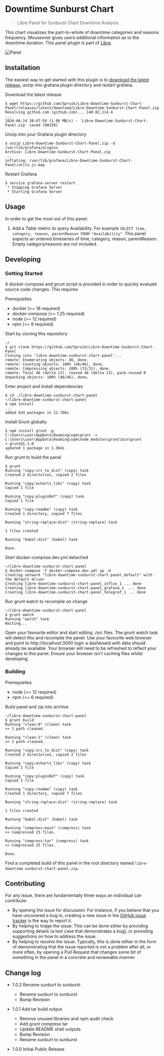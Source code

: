 # Downtime Sunburst Chart

> Libre Panel for Sunburst Chart Downtime Analysis

This chart visualizes the part-to-whole of downtime categories and reasons frequency. Mouseover gives users additional information as to the downtime duration. This panel plugin is part of [Libre](https://github.com/Spruik/Libre).

![Panel](docs/libre-downtime-sunburst-chart-panel.gif)

## Installation

The easiest way to get started with this plugin is to [download the latest release](https://github.com/Spruik/Libre-Downtime-Sunburst-Chart-Panel/releases/latest/download/Libre-Downtime-Sunburst-Chart-Panel.zip), unzip into grafana plugin directory and restart grafana.

Download the latest release

```shell
$ wget https://github.com/Spruik/Libre-Downtime-Sunburst-Chart-Panel/releases/latest/download/Libre-Downtime-Sunburst-Chart-Panel.zip
Resolving github.com (github.com)... 140.82.114.4
...
2020-06-24 20:47:59 (1.08 MB/s) - 'Libre-Downtime-Sunburst-Chart-Panel.zip' saved [90150]
```

Unzip into your Grafana plugin directory

```shell
$ unzip Libre-Downtime-Sunburst-Chart-Panel.zip -d /var/lib/grafana/plugins
Archive: Libre-Downtime-Sunburst-Chart-Panel.zip
...
inflating: /var/lib/grafana/Libre-Downtime-Sunburst-Chart-Panel/utils.js.map
```

Restart Grafana

```shell
$ service grafana-server restart
 * Stopping Grafana Server
 * Starting Grafana Server
```

## Usage

In order to get the most out of this panel:

1. Add a *Table* metric to query Availability. For example `SELECT time, category, reason, parentReason FROM "Availability"`. This panel expects an ordered timeseries of time, category, reason, parentReason. Empty category/reasons are not included.

## Developing

### Getting Started

A docker-compose and grunt script is provided in order to quickly evaluate source code changes. This requires

Prerequisites

- docker (>= 18 required)
- docker-compose (>= 1.25 required)
- node (>= 12 required)
- npm (>= 6 required)

Start by cloning this repository

```shell
~/
$ git clone https://github.com/Spruik/Libre-Downtime-Sunburst-Chart-Panel
Cloning into 'libre-downtime-sunburst-chart-panel'...
remote: Enumerating objects: 46, done.
remote: Counting objects: 100% (46/46), done.
remote: Compressing objects: 100% (31/31), done.
remote: Total 46 (delta 13), reused 46 (delta 13), pack-reused 0
Unpacking objects: 100% (46/46), done.
```

Enter project and install dependencies

```shell
$ cd ./libre-downtime-sunburst-chart-panel
~/libre-downtime-sunburst-chart-panel
$ npm install
...
added 624 packages in 12.766s
```

Install Grunt globally

```shell
$ npm install grunt -g
C:\Users\user\AppData\Roaming\npm\grunt -> C:\Users\user\AppData\Roaming\npm\node_modules\grunt\bin\grunt
+ grunt@1.1.0
updated 1 package in 1.364s
```

Run grunt to build the panel

```shell
$ grunt
Running "copy:src_to_dist" (copy) task
Created 2 directories, copied 2 files

Running "copy:echarts_libs" (copy) task
Copied 1 file

Running "copy:pluginDef" (copy) task
Copied 1 file

Running "copy:readme" (copy) task
Created 1 directory, copied 7 files

Running "string-replace:dist" (string-replace) task

1 files created

Running "babel:dist" (babel) task

Done.

```

Start docker-compose.dev.yml detached

```shell
~/libre-downtime-sunburst-chart-panel
$ docker-compose -f docker-compose.dev.yml up -d
Creating network "libre-downtime-sunburst-chart-panel_default" with the default driver
Creating libre-downtime-sunburst-chart-panel_influx_1 ... done
Creating libre-downtime-sunburst-chart-panel_grafana_1  ... done
Creating libre-downtime-sunburst-chart-panel_telegraf_1 ... done
```

Run grunt watch to recompile on change

```shell
~/libre-downtime-sunburst-chart-panel
$ grunt watch
Running "watch" task
Waiting...
```

Open your favourite editor and start editing ./src files. The grunt watch task will detect this and recompile the panel. Use your favourite web browser and point to http://localhost:3000 login a dashboard with data should already be available. Your browser will need to be refreshed to reflect your changes to this panel. Ensure your browser isn't caching files whilst developing.

### Building

Prerequisites

- node (>= 12 required)
- npm (>= 6 required)

Build panel and zip into archive

```shell
~/libre-downtime-sunburst-chart-panel
$ grunt build
Running "clean:0" (clean) task
>> 1 path cleaned.

Running "clean:1" (clean) task
>> 1 path cleaned.

Running "copy:src_to_dist" (copy) task
Created 2 directories, copied 2 files

Running "copy:echarts_libs" (copy) task
Copied 1 file

Running "copy:pluginDef" (copy) task
Copied 1 file

Running "copy:readme" (copy) task
Created 1 directory, copied 7 files

Running "string-replace:dist" (string-replace) task

1 files created

Running "babel:dist" (babel) task

Running "compress:main" (compress) task
>> Compressed 25 files.

Running "compress:tar" (compress) task
>> Compressed 25 files.

Done.

```

Find a completed build of this panel in the root directory named `libre-downtime-sunburst-chart-panel.zip`.

## Contributing

For any issue, there are fundamentally three ways an individual can contribute:

- By opening the issue for discussion: For instance, if you believe that you have uncovered a bug in, creating a new issue in the [GitHub issue tracker](https://github.com/Spruik/Libre-Downtime-Sunburst-Chart-Panel/issues) is the way to report it.
- By helping to triage the issue: This can be done either by providing supporting details (a test case that demonstrates a bug), or providing suggestions on how to address the issue.
- By helping to resolve the issue: Typically, this is done either in the form of demonstrating that the issue reported is not a problem after all, or more often, by opening a Pull Request that changes some bit of something in the panel in a concrete and reviewable manner.

## Change log

- 1.0.2 Rename sunburt to sunburst
  - Rename sunburt to sunburst
  - Bump Revision

- 1.0.1 Add tar build output
  - Remove unused libraries and npm audit check
  - Add grunt compress tar
  - Update README shell outputs
  - Bump Revision
  - Rename sunburt to sunburst

- 1.0.0 Initial Public Release
